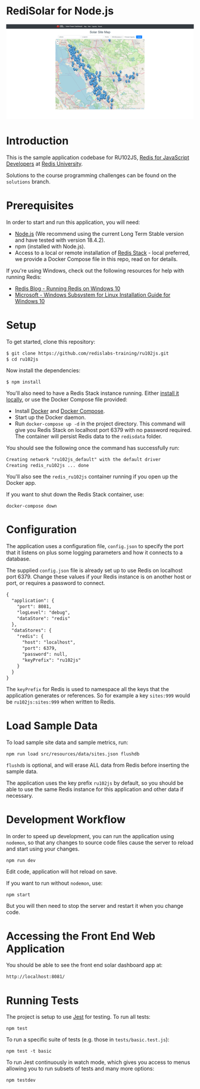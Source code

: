 # RediSolar for Node.js

![Preview of running application - Solar Site Map with markers](preview.png)

# Introduction

This is the sample application codebase for RU102JS, [Redis for JavaScript Developers](https://university.redis.com/courses/ru102js/) at [Redis University](https://university.redis.com).

Solutions to the course programming challenges can be found on the `solutions` branch.

# Prerequisites

In order to start and run this application, you will need:

- [Node.js](https://nodejs.org/en/download/) (We recommend using the current Long Term Stable version and have tested with version 18.4.2).
- npm (installed with Node.js).
- Access to a local or remote installation of [Redis Stack](https://redis.io/docs/stack/get-started/install/) - local preferred, we provide a Docker Compose file in this repo, read on for details.

If you're using Windows, check out the following resources for help with running Redis:

- [Redis Blog - Running Redis on Windows 10](https://redis.com/blog/redis-on-windows-10/)
- [Microsoft - Windows Subsystem for Linux Installation Guide for Windows 10](https://docs.microsoft.com/en-us/windows/wsl/install-win10)

# Setup

To get started, clone this repository:

```
$ git clone https://github.com/redislabs-training/ru102js.git
$ cd ru102js
```

Now install the dependencies:

```
$ npm install
```

You'll also need to have a Redis Stack instance running.  Either [install it locally](https://redis.io/docs/stack/get-started/install/), or use the Docker Compose file provided:

- Install [Docker](https://docs.docker.com/get-docker/) and [Docker Compose](https://docs.docker.com/compose/install/).
- Start up the Docker daemon.  
- Run ```docker-compose up -d``` in the project directory.  This command will give you Redis Stack on localhost port 6379 with no password required.  The container will persist Redis data to the ```redisdata``` folder.

You should see the following once the command has successfully run:

```
Creating network "ru102js_default" with the default driver
Creating redis_ru102js ... done
```

You'll also see the ```redis_ru102js``` container running if you open up the Docker app.  

If you want to shut down the Redis Stack container, use:

```
docker-compose down
```

# Configuration

The application uses a configuration file, `config.json` to specify the port that it listens
on plus some logging parameters and how it connects to a database.

The supplied `config.json` file is already set up to use Redis on localhost port 6379. Change these values if your Redis instance is on another host or port, or requires a password to connect.

```
{
  "application": {
    "port": 8081,
    "logLevel": "debug",
    "dataStore": "redis"
  },
  "dataStores": {
    "redis": {
      "host": "localhost",
      "port": 6379,
      "password": null,
      "keyPrefix": "ru102js"
    }
  }
}
```

The `keyPrefix` for Redis is used to namespace all the keys that the application generates or
references. So for example a key `sites:999` would be `ru102js:sites:999` when written to Redis.

# Load Sample Data

To load sample site data and sample metrics, run:

```
npm run load src/resources/data/sites.json flushdb
```

`flushdb` is optional, and will erase ALL data from Redis before inserting the sample data.

The application uses the key prefix `ru102js` by default, so you should be able to use the
same Redis instance for this application and other data if necessary.

# Development Workflow

In order to speed up development, you can run the application using `nodemon`, so that any
changes to source code files cause the server to reload and start using your changes.

```
npm run dev
```

Edit code, application will hot reload on save.

If you want to run without `nodemon`, use:

```
npm start
```

But you will then need to stop the server and restart it when you change code.

# Accessing the Front End Web Application

You should be able to see the front end solar dashboard app at:

```
http://localhost:8081/
```

# Running Tests

The project is setup to use [Jest](https://jestjs.io/en/) for testing. To run all tests:

```
npm test
```

To run a specific suite of tests (e.g. those in `tests/basic.test.js`):

```
npm test -t basic
```

To run Jest continuously in watch mode, which gives you access to menus allowing you to run
subsets of tests and many more options:

```
npm testdev
```
